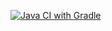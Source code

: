 [![Java CI with Gradle](https://github.com/sibiryakov27/bdd/actions/workflows/gradle.yml/badge.svg)](https://github.com/sibiryakov27/bdd/actions/workflows/gradle.yml)

